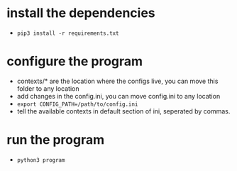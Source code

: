 # install the dependencies

- `pip3 install -r requirements.txt`

# configure the program

- contexts/* are the location where the configs live, you can move this folder to any location
- add changes in the config.ini, you can move config.ini to any location
- `export CONFIG_PATH=/path/to/config.ini`
- tell the available contexts in default section of ini, seperated by commas.

# run the program

- `python3 program`